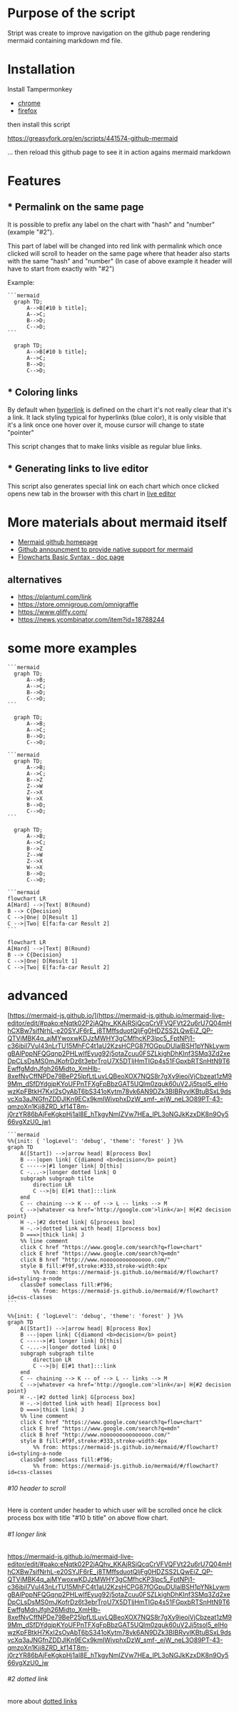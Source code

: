 # Purpose of the script

Stript was create to improve navigation on the github page rendering mermaid containing markdown md file.

# Installation

Install Tampermonkey
- [chrome](https://chrome.google.com/webstore/detail/tampermonkey/dhdgffkkebhmkfjojejmpbldmpobfkfo/related)
- [firefox](https://addons.mozilla.org/en-GB/firefox/addon/tampermonkey/)

then install this script

https://greasyfork.org/en/scripts/441574-github-mermaid

... then reload this github page to see it in action agains mermaid markdown

# Features

## * Permalink on the same page

It is possible to prefix any label on the chart with "hash" and "number" (example "#2").

This part of label will be changed into red link with permalink which once clicked will scroll to header on the same page where that header also starts with the same "hash" and "number" (In case of above example it header will have to start from exactly with "#2")

Example:

~~~
```mermaid
  graph TD;
      A-->B[#10 b title];
      A-->C;
      B-->D;
      C-->D;
```
~~~

```mermaid
  graph TD;
      A-->B[#10 b title];
      A-->C;
      B-->D;
      C-->D;
```


## * Coloring links

By default when [hyperlink](https://mermaid-js.github.io/mermaid/#/flowchart?id=interaction) is defined on the chart it's not really clear that it's a link. It lack styling typical for hyperlinks (blue color), it is only visible that it's a link once one hover over it, mouse cursor will change to state "pointer"

This script changes that to make links visible as regular blue links.

## * Generating links to live editor

This script also generates special link on each chart which once clicked opens new tab in the browser with this chart in [live editor](https://mermaid-js.github.io/mermaid-live-editor)

# More materials about mermaid itself

- [Mermaid github homepage](https://github.com/mermaid-js/mermaid#readme)
- [Github announcment to provide native support for mermaid](https://github.blog/2022-02-14-include-diagrams-markdown-files-mermaid/)
- [Flowcharts Basic Syntax - doc page](https://mermaid-js.github.io/mermaid/#/flowchart)

## alternatives

- https://plantuml.com/link
- https://store.omnigroup.com/omnigraffle
- https://www.gliffy.com/
- https://news.ycombinator.com/item?id=18788244


# some more examples

~~~
```mermaid
  graph TD;
      A-->B;
      A-->C;
      B-->D;
      C-->D;
```
~~~

```mermaid
  graph TD;
      A-->B;
      A-->C;
      B-->D;
      C-->D;
```


~~~
```mermaid
  graph TD;
      A-->B;
      A-->C;
      B-->Z
      Z-->W
      Z-->X
      W-->X
      B-->D;
      C-->D;
```
~~~

```mermaid
  graph TD;
      A-->B;
      A-->C;
      B-->Z
      Z-->W
      Z-->X
      W-->X
      B-->D;
      C-->D;
```


~~~
```mermaid
flowchart LR
A[Hard] -->|Text| B(Round)
B --> C{Decision}
C -->|One| D[Result 1]
C -->|Two| E[fa:fa-car Result 2]
```
~~~

```mermaid
flowchart LR
A[Hard] -->|Text| B(Round)
B --> C{Decision}
C -->|One| D[Result 1]
C -->|Two| E[fa:fa-car Result 2]
```


# advanced

[https://mermaid-js.github.io/](https://mermaid-js.github.io/mermaid-live-editor/edit/#pako:eNqtk02P2jAQhv_KKAjRSiQcqCrVFVQFVt22u6rU7Q04mHhCXBw7sifNrhL-e20SYJF6rE_j8TMffsduotQIjFg0HDZSS2LQwEiZ_QP-QTViMBK4q_ajMYwoxwKDJzMWHY3gCMfhcKP3lpc5_FptNPj1-c36ibil7VuI43nLrTU15MhFC4t1aU2KzsHCPG87fOGpuDUlalBSH1pYNkLywmgBAlPppNFQGqnp2PHLwIfEyug92j5otaZcuu0FSZLkighDhKInf3SMq3Zd2xeDpCLsDsMS0mJKofrDz6t3ebrTroU7X5DTljHmTIGp4s51FGpxbRTSnHtN9T6EwffgMdnJfgh26Midto_XmHlb-8xefNvCffNPDe79BeP25lpfLtLuvLQBeoXOX7NQS8r7gXy9ieoiVjCbzeat1zM99Mm_dSfDYdgjpKYoUFPnTFXgFpBbzGAT5UQlm0zquk60uV2Jj5tsol5_elHowzKpFBtkH7KxI2sOyAbT6bS341oKytm78vk6AN9DZk3BIBRyvlKBtuBSxL9dsvcXq3aJNGfnZDDJlKn9ECx9kmIWivphxDzW_smf-_ejW_neL3O89PT-43-qmzoXn1Kji8ZRD_kf14T8m-j0rzYR86bAjFeKgkpHj1al8E_hTkgyNmIZVw7HEa_IPL3oNGJkKzxDK8n9Oy566vgXzU0_jw)

~~~
```mermaid
%%{init: { 'logLevel': 'debug', 'theme': 'forest' } }%%
graph TD
    A([Start]) -->|arrow head| B[process Box]
    B ---|open link| C{diamond <b>decision</b> point}
    C ----->|#1 longer link| D[this]
    C -...->|longer dotted link| O
    subgraph subgraph tilte
        direction LR
        C -->|b| E[#1 that]:::link
    end
    C -- chaining --> K -- of --> L -- links --> M
    C -->|whatever <a href='http://google.com'>link</a>| H{#2 decision point}
    H -.-|#2 dotted link| G[process box]
    H -.->|dotted link with head| I[process box]
    D ===>|thick link| J
    %% line comment
    click C href "https://www.google.com/search?q=flow+chart"
    click E href "https://www.google.com/search?q=mdn"
    click B href "http://www.nooooooooooooooo.com/"
    style B fill:#f9f,stroke:#333,stroke-width:4px
        %% from: https://mermaid-js.github.io/mermaid/#/flowchart?id=styling-a-node
    classDef someclass fill:#f96;
        %% from: https://mermaid-js.github.io/mermaid/#/flowchart?id=css-classes
```
~~~

```mermaid
%%{init: { 'logLevel': 'debug', 'theme': 'forest' } }%%
graph TD
    A([Start]) -->|arrow head| B[process Box]
    B ---|open link| C{diamond <b>decision</b> point}
    C ----->|#1 longer link| D[this]
    C -...->|longer dotted link| O
    subgraph subgraph tilte
        direction LR
        C -->|b| E[#1 that]:::link
    end
    C -- chaining --> K -- of --> L -- links --> M
    C -->|whatever <a href='http://google.com'>link</a>| H{#2 decision point}
    H -.-|#2 dotted link| G[process box]
    H -.->|dotted link with head| I[process box]
    D ===>|thick link| J
    %% line comment
    click C href "https://www.google.com/search?q=flow+chart"
    click E href "https://www.google.com/search?q=mdn"
    click B href "http://www.nooooooooooooooo.com/"
    style B fill:#f9f,stroke:#333,stroke-width:4px
        %% from: https://mermaid-js.github.io/mermaid/#/flowchart?id=styling-a-node
    classDef someclass fill:#f96;
        %% from: https://mermaid-js.github.io/mermaid/#/flowchart?id=css-classes
```


###### #10 header to scroll

Here is content under header to which user will be scrolled once he click process box with title "#10 b title" on above flow chart.

###### #1 longer link

https://mermaid-js.github.io/mermaid-live-editor/edit/#pako:eNqtk02P2jAQhv_KKAjRSiQcqCrVFVQFVt22u6rU7Q04mHhCXBw7sifNrhL-e20SYJF6rE_j8TMffsduotQIjFg0HDZSS2LQwEiZ_QP-QTViMBK4q_ajMYwoxwKDJzMWHY3gCMfhcKP3lpc5_FptNPj1-c36ibil7VuI43nLrTU15MhFC4t1aU2KzsHCPG87fOGpuDUlalBSH1pYNkLywmgBAlPppNFQGqnp2PHLwIfEyug92j5otaZcuu0FSZLkighDhKInf3SMq3Zd2xeDpCLsDsMS0mJKofrDz6t3ebrTroU7X5DTljHmTIGp4s51FGpxbRTSnHtN9T6EwffgMdnJfgh26Midto_XmHlb-8xefNvCffNPDe79BeP25lpfLtLuvLQBeoXOX7NQS8r7gXy9ieoiVjCbzeat1zM99Mm_dSfDYdgjpKYoUFPnTFXgFpBbzGAT5UQlm0zquk60uV2Jj5tsol5_elHowzKpFBtkH7KxI2sOyAbT6bS341oKytm78vk6AN9DZk3BIBRyvlKBtuBSxL9dsvcXq3aJNGfnZDDJlKn9ECx9kmIWivphxDzW_smf-_ejW_neL3O89PT-43-qmzoXn1Kji8ZRD_kf14T8m-j0rzYR86bAjFeKgkpHj1al8E_hTkgyNmIZVw7HEa_IPL3oNGJkKzxDK8n9Oy566vgXzU0_jw

###### #2 dotted link

more about [dotted links](https://mermaid-js.github.io/mermaid/#/flowchart?id=dotted-link)
